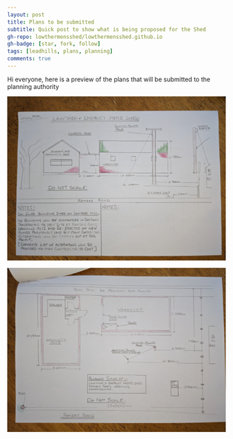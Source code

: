 ```yaml
---
layout: post
title: Plans to be submitted
subtitle: Quick post to show what is being proposed for the Shed
gh-repo: lowthermensshed/lowthermensshed.github.io
gh-badge: [star, fork, follow]
tags: [leadhills, plans, planning]
comments: true
---
```


Hi everyone, here is a preview of the plans that will be submitted to the planning authority

![Shed plans page 1](../assets/img/shed_plans_1.jpg)

![Shed plans page 2](../assets/img/shed_plans_2.jpg)
